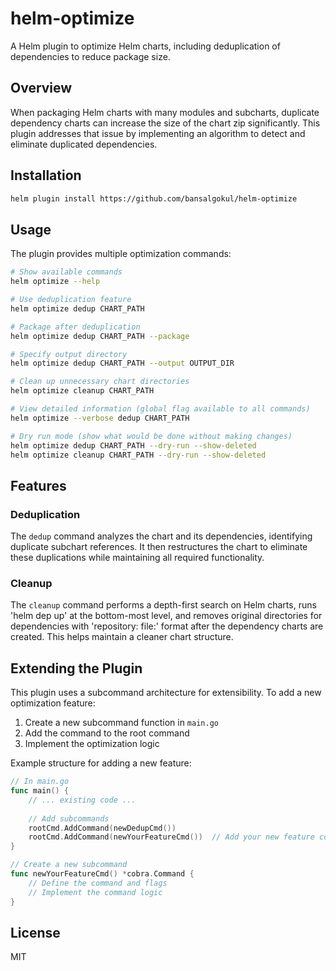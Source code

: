 # helm-optimize

A Helm plugin to optimize Helm charts, including deduplication of dependencies to reduce package size.

## Overview

When packaging Helm charts with many modules and subcharts, duplicate dependency charts can increase the size of the chart zip significantly. This plugin addresses that issue by implementing an algorithm to detect and eliminate duplicated dependencies.

## Installation

```bash
helm plugin install https://github.com/bansalgokul/helm-optimize
```

## Usage

The plugin provides multiple optimization commands:

```bash
# Show available commands
helm optimize --help

# Use deduplication feature
helm optimize dedup CHART_PATH

# Package after deduplication
helm optimize dedup CHART_PATH --package

# Specify output directory
helm optimize dedup CHART_PATH --output OUTPUT_DIR

# Clean up unnecessary chart directories
helm optimize cleanup CHART_PATH

# View detailed information (global flag available to all commands)
helm optimize --verbose dedup CHART_PATH

# Dry run mode (show what would be done without making changes)
helm optimize dedup CHART_PATH --dry-run --show-deleted
helm optimize cleanup CHART_PATH --dry-run --show-deleted
```

## Features

### Deduplication

The `dedup` command analyzes the chart and its dependencies, identifying duplicate subchart references. It then restructures the chart to eliminate these duplications while maintaining all required functionality.

### Cleanup

The `cleanup` command performs a depth-first search on Helm charts, runs 'helm dep up' at the bottom-most level, and removes original directories for dependencies with 'repository: file:' format after the dependency charts are created. This helps maintain a cleaner chart structure.

## Extending the Plugin

This plugin uses a subcommand architecture for extensibility. To add a new optimization feature:

1. Create a new subcommand function in `main.go`
2. Add the command to the root command
3. Implement the optimization logic

Example structure for adding a new feature:

```go
// In main.go
func main() {
    // ... existing code ...
    
    // Add subcommands
    rootCmd.AddCommand(newDedupCmd())
    rootCmd.AddCommand(newYourFeatureCmd())  // Add your new feature command
}

// Create a new subcommand
func newYourFeatureCmd() *cobra.Command {
    // Define the command and flags
    // Implement the command logic
}
```

## License

MIT
